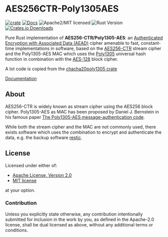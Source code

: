 # AES256CTR-Poly1305AES

[![crate][crate-image]][crate-link]
[![Docs][docs-image]][docs-link]
![Apache2/MIT licensed][license-image]
![Rust Version][rustc-image]
[![Crates.io Downloads][downloads-image]][crate-link]

Pure Rust implementation of **AES256-CTR/Poly1305-AES**: an
[Authenticated Encryption with Associated Data (AEAD)][2] cipher amenable to
fast, constant-time implementations in software, based on the [AES256-CTR][3]
stream cipher and the Poly1305-AES MAC which uses the [Poly1305][4] universal
hash function in combination with the [AES-128][5] block cipher.

A lot code is copied from the [chacha20poly1305 crate][6]

[Documentation][docs-link]

## About

AES256-CTR is widely known as stream cipher using the AES256 block cipher.
Poly1305-AES as MAC has been proposed by Daniel J. Bernstein in his famous
paper [The Poly1305-AES message-authentication code][7].

While both the stream cipher and the MAC are not commonly used, there exists
software which uses the combination to encrypt and authenticate the data, e.g.
the backup software [restic][8].


## License

Licensed under either of:

 * [Apache License, Version 2.0](http://www.apache.org/licenses/LICENSE-2.0)
 * [MIT license](http://opensource.org/licenses/MIT)

at your option.

### Contribution

Unless you explicitly state otherwise, any contribution intentionally submitted
for inclusion in the work by you, as defined in the Apache-2.0 license, shall be
dual licensed as above, without any additional terms or conditions.

[//]: # (badges)

[crate-image]: https://img.shields.io/crates/v/aes256ctr_poly1305aes.svg
[crate-link]: https://crates.io/crates/aes256ctr_poly1305aes
[docs-image]: https://docs.rs/aes256ctr_poly1305aes/badge.svg
[docs-link]: https://docs.rs/aes256ctr_poly1305aes/
[license-image]: https://img.shields.io/badge/license-Apache2.0/MIT-blue.svg
[rustc-image]: https://img.shields.io/badge/rustc-1.51+-blue.svg
[downloads-image]: https://img.shields.io/crates/d/aes256ctr_poly1305aes.svg

[//]: # (general links)

[1]: https://tools.ietf.org/html/rfc8439
[2]: https://en.wikipedia.org/wiki/Authenticated_encryption
[3]: https://docs.rs/aes/latest/aes/struct.Aes256Ctr.html
[4]: https://github.com/RustCrypto/universal-hashes/tree/master/poly1305
[5]: https://docs.rs/aes/latest/aes/struct.Aes128.html
[6]: https://crates.io/crates/chacha20poly1305
[7]: https://cr.yp.to/mac/poly1305-20050329.pdf
[8]: https://github.com/restic/restic
